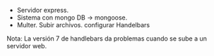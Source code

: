 - Servidor express. 
- Sistema con mongo DB -> mongoose.
- Multer. Subir archivos. configurar Handelbars

Nota: 
La versión 7 de handlebars da problemas cuando se sube a un servidor web. 
